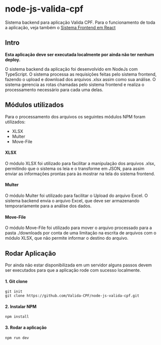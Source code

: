 # node-js-valida-cpf
Sistema backend para aplicação Valida CPF. Para o funcionamento de toda a aplicação, veja também o [Sistema Frontend em React](https://github.com/Valida-CPF/react-js-valida-cpf)

## Intro
**Esta aplicação deve ser executada localmente por ainda não ter nenhum deploy.**

O sistema backend da aplicação foi desenvolvido em NodeJs com TypeScript. O sistema processa as requisições feitas pelo sistema frontend, fazendo o upload e download 
dos arquivos .xlsx assim como sua análise. O sistema gerencia as rotas chamadas pelo sistema frontend e realiza o processamento necessário para cada uma delas.

## Módulos utilizados
Para o processamento dos arquivos os seguintes módulos NPM foram utilizados:
* XLSX
* Multer
* Move-File

#### XLSX
O módulo XLSX foi utilizado para facilitar a manipulação dos arquivos .xlsx, permitindo que o sistema os leia e o transforme em JSON, para assim enviar as informações prontas
para às mostrar na tela do sistema frontend.

#### Multer
O módulo Multer foi utilizado para facilitar o Upload do arquivo Excel. O sistema backend envia o arquivo Excel, que deve ser armazenando temporariamente para a análise dos dados.

#### Move-File
O módulo Move-File foi utilizado para mover o arquivo processado para a pasta ./downloads por conta de uma limitação na escrita de arquivos com o módulo XLSX, que não permite
informar o destino do arquivo.

## Rodar Aplicação
Por ainda não estar disponibilizada em um servidor alguns passos devem ser executados para que a aplicação rode com sucesso localmente.

#### 1. Git clone
```
git init
git clone https://github.com/Valida-CPF/node-js-valida-cpf.git
```

#### 2. Instalar NPM
```
npm install
```

#### 3. Rodar a aplicação
```
npm run dev
```
